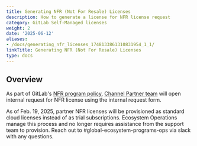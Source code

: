 ```yaml
---
title: Generating NFR (Not For Resale) Licenses
description: How to generate a license for NFR license request
category: GitLab Self-Managed licenses
weight: 2
date: '2025-06-12'
aliases:
- /docs/generating_nfr_licenses_1748133861310831954_1_1/
linkTitle: Generating NFR (Not For Resale) Licenses
type: docs
---
```


## Overview

As part of GitLab's [NFR program policy](/handbook/resellers/channel-working-with-gitlab/#not-for-resale-nfr-program-and-policy), [Channel Partner team](https://gitlab.com/gitlab-com/support/internal-requests-form/-/issues/10#note_1085735806) will open internal request for NFR license using the internal request form.

As of Feb. 19, 2025, partner NFR licenses will be provisioned as standard cloud licenses instead of as trial subscriptions. Ecosystem Operations manage this process and no longer requires assistance from the support team to provision. Reach out to #global-ecosystem-programs-ops via slack with any questions.
